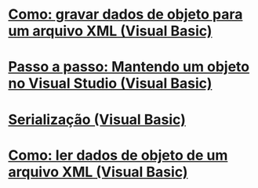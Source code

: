 # [Como: gravar dados de objeto para um arquivo XML (Visual Basic)](how-to-write-object-data-to-an-xml-file.md)
# [Passo a passo: Mantendo um objeto no Visual Studio (Visual Basic)](walkthrough-persisting-an-object-in-visual-studio.md)
# [Serialização (Visual Basic)](index.md)
# [Como: ler dados de objeto de um arquivo XML (Visual Basic)](how-to-read-object-data-from-an-xml-file.md)
